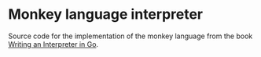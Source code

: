 # Monkey language interpreter

Source code for the implementation of the monkey language from the book [Writing an Interpreter in Go](https://www.amazon.ca/Writing-Interpreter-Go-Thorsten-Ball/dp/3982016118).
